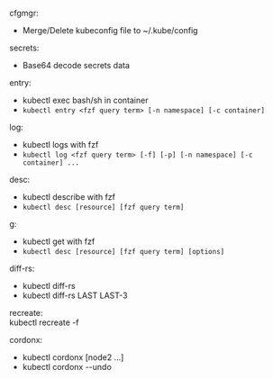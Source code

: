 cfgmgr:  
- Merge/Delete kubeconfig file to ~/.kube/config 
 
secrets:
- Base64 decode secrets data

entry:
- kubectl exec bash/sh in container
- `kubectl entry <fzf query term> [-n namespace] [-c container]`

log:
- kubectl logs with fzf
- `kubectl log <fzf query term> [-f] [-p] [-n namespace] [-c container] ...`

desc:
- kubectl describe with fzf
- `kubectl desc [resource] [fzf query term]`

g: 
- kubectl get with fzf
- `kubectl desc [resource] [fzf query term] [options]`

diff-rs:
- kubectl diff-rs <replicaset>
- kubectl diff-rs <replicaset> LAST LAST-3

recreate:  
kubectl recreate -f <file>

cordonx:
- kubectl cordonx <node1> [node2 ...]
- kubectl cordonx --undo